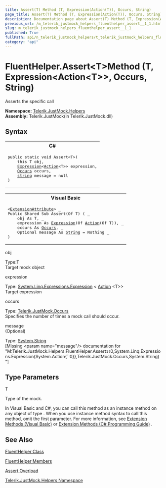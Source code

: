 ```yaml
---
title: Assert(T) Method (T, Expression(Action(T)), Occurs, String)
page_title: Assert(T) Method (T, Expression(Action(T)), Occurs, String) | JustMock Documentation
description: Documentation page about Assert(T) Method (T, Expression(Action(T)), Occurs, String).
previous_url: /m_telerik_justmock_helpers_fluenthelper_assert__1_1.html
slug: m_telerik_justmock_helpers_fluenthelper_assert__1_1
published: True
fullPath: api/n_telerik_justmock_helpers/t_telerik_justmock_helpers_fluenthelper/methods_t_telerik_justmock_helpers_fluenthelper/overload_telerik_justmock_helpers_fluenthelper_assert/m_telerik_justmock_helpers_fluenthelper_assert__1_1
category: "api"
---
```


# FluentHelper.Assert&lt;T&gt;Method (T, Expression&lt;Action&lt;T&gt;&gt;, Occurs, String)



Asserts the specific call


 **Namespace:**  [Telerik.JustMock.Helpers](n_telerik_justmock_helpers) <br> **Assembly:** Telerik.JustMock(in Telerik.JustMock.dll)
## Syntax


<div id="syntaxCodeBlocks" class="code"><span codeLanguage="CSharp"><table><tr><th>C#</th></tr><tr><td><pre xml:space="preserve"><span class="keyword">public</span> <span class="keyword">static</span> <span class="keyword">void</span> <span class="identifier">Assert</span>&lt;T&gt;(
	<span class="keyword">this</span> T <span class="parameter">obj</span>,
	<a href="https://msdn2.microsoft.com/en-us/library/bb335710" target="_blank">Expression</a>&lt;<a href="https://msdn2.microsoft.com/en-us/library/018hxwa8" target="_blank">Action</a>&lt;T&gt;&gt; <span class="parameter">expression</span>,
	<a href="T_Telerik_JustMock_Occurs.html">Occurs</a> <span class="parameter">occurs</span>,
	<a href="https://msdn2.microsoft.com/en-us/library/s1wwdcbf" target="_blank">string</a> <span class="parameter">message</span> = <span class="keyword">null</span>
)
</pre></td></tr></table></span><span codeLanguage="VisualBasicDeclaration"><table><tr><th>Visual Basic</th></tr><tr><td><pre xml:space="preserve">&lt;<a href="https://msdn2.microsoft.com/en-us/library/bb504090" target="_blank">ExtensionAttribute</a>&gt; _
<span class="keyword">Public</span> <span class="keyword">Shared</span> <span class="keyword">Sub</span> <span class="identifier">Assert</span>(<span class="keyword">Of</span> T) ( _
	<span class="parameter">obj</span> <span class="keyword">As</span> T, _
	<span class="parameter">expression</span> <span class="keyword">As</span> <a href="https://msdn2.microsoft.com/en-us/library/bb335710" target="_blank">Expression</a>(<span class="keyword">Of</span> <a href="https://msdn2.microsoft.com/en-us/library/018hxwa8" target="_blank">Action</a>(<span class="keyword">Of</span> T)), _
	<span class="parameter">occurs</span> <span class="keyword">As</span> <a href="T_Telerik_JustMock_Occurs.html">Occurs</a>, _
	Optional <span class="parameter">message</span> <span class="keyword">As</span> <a href="https://msdn2.microsoft.com/en-us/library/s1wwdcbf" target="_blank">String</a> = <span class="keyword">Nothing</span> _
)</pre></td></tr></table></span></div>



obj<br>


Type:T<br>Target mock object



expression<br>


Type: [System.Linq.Expressions.Expression](bb335710) &lt; [Action](018hxwa8) &lt;T&gt;&gt;<br>Target expression



occurs<br>


Type: [Telerik.JustMock.Occurs](t_telerik_justmock_occurs) <br>Specifies the number of times a mock call should occur.



message<br>
(Optional)

Type: [System.String](s1wwdcbf) <br>
[Missing &lt;param name="message"/&gt; documentation for "M:Telerik.JustMock.Helpers.FluentHelper.Assert``1(``0,System.Linq.Expressions.Expression{System.Action{``0}},Telerik.JustMock.Occurs,System.String)"]




## Type Parameters




T<br>


Type of the mock.


In Visual Basic and C#, you can call this method as an instance method on any object of type . When you use instance method syntax to call this method, omit the first parameter. For more information, see [Extension Methods (Visual Basic)](bb384936) or [Extension Methods (C# Programming Guide)](bb383977) .

## See Also



 [FluentHelper Class](t_telerik_justmock_helpers_fluenthelper) 

 [FluentHelper Members](allmembers_t_telerik_justmock_helpers_fluenthelper) 

 [Assert Overload](overload_telerik_justmock_helpers_fluenthelper_assert) 

 [Telerik.JustMock.Helpers Namespace](n_telerik_justmock_helpers) 



